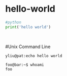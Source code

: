 # hello-world
```python
#python
print('hello world') 
```
<br>

#Unix Command Line
```console
yliu@pat:echo hello world
```

```console
foo@bar:~$ whoami
foo
```
